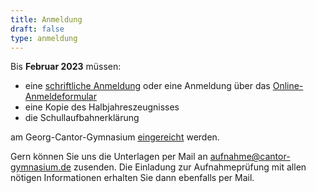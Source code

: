 ```yaml
---
title: Anmeldung
draft: false
type: anmeldung
---
```

Bis **Februar 2023** müssen:

* eine [schriftliche Anmeldung](/forms/anmeldeformular/) oder eine Anmeldung über das [Online-Anmeldeformular](/anmeldeformular)
* eine Kopie des Halbjahreszeugnisses
* die Schullaufbahnerklärung

am Georg-Cantor-Gymnasium [eingereicht](/kontakt) werden.

Gern können Sie uns die Unterlagen per Mail an [aufnahme@cantor-gymnasium.de](mailto:aufnahme@cantor-gymnasium.de) zusenden. Die Einladung zur Aufnahmeprüfung mit allen nötigen Informationen erhalten Sie dann ebenfalls per Mail.